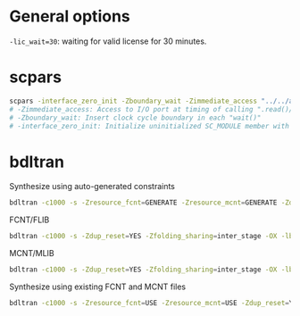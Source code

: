# General options

`-lic_wait=30`: waiting for valid license for 30 minutes.

# scpars

```bash
scpars -interface_zero_init -Zboundary_wait -Zimmediate_access "../../adpcm_encoder.cpp"
# -Zimmediate_access: Access to I/O port at timing of calling ".read()/.write()"
# -Zboundary_wait: Insert clock cycle boundary in each "wait()"
# -interface_zero_init: Initialize uninitialized SC_MODULE member with 0
```

# bdltran

Synthesize using auto-generated constraints

```bash
bdltran -c1000 -s -Zresource_fcnt=GENERATE -Zresource_mcnt=GENERATE -Zdup_reset=YES -Zfolding_sharing=inter_stage -OX -lb /eda/cwb/cyber_61/LINUX/packages/asic_45.BLIB -lfl /eda/cwb/cyber_61/LINUX/packages/asic_45.FLIB -Zmem_reg_locate=outside adpcm_encoder.IFF
```

FCNT/FLIB

```bash
bdltran -c1000 -s -Zdup_reset=YES -Zfolding_sharing=inter_stage -OX -lb /eda/cwb/cyber_61/LINUX/packages/asic_45.BLIB -lfl /eda/cwb/cyber_61/LINUX/packages/asic_45.FLIB adpcm_encoder.IFF -Zflib_fcnt_out
```

MCNT/MLIB

```bash
bdltran -c1000 -s -Zdup_reset=YES -Zfolding_sharing=inter_stage -OX -lb /eda/cwb/cyber_61/LINUX/packages/asic_45.BLIB -lfl /eda/cwb/cyber_61/LINUX/packages/asic_45.FLIB adpcm_encoder.IFF -Zmem_reg_locate=outside -Zmlib_mcnt_out
```

Synthesize using existing FCNT and MCNT files

```bash
bdltran -c1000 -s -Zresource_fcnt=USE -Zresource_mcnt=USE -Zdup_reset=YES -Zfolding_sharing=inter_stage -OX -lb /eda/cwb/cyber_61/LINUX/packages/asic_45.BLIB -lfl /eda/cwb/cyber_61/LINUX/packages/asic_45.FLIB +lfl adpcm_encoder-auto.FLIB -lfc adpcm_encoder-auto.FCNT -Zmem_reg_locate=outside adpcm_encoder.IFF
```

